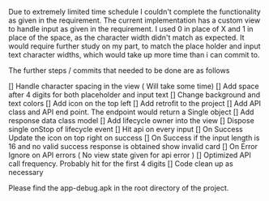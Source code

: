 Due to extremely limited time schedule I couldn't complete the functionality as given in the requirement.
The current implementation has a custom view to handle input as given in the requirement. I used 0 in place
of X and 1 in place of the space, as the character width didn't match as expected. It would require further
study on my part, to match the place holder and input text character widths, which would take up more time 
than i can commit to.   

The further steps / commits that needed to be done are as follows

[] Handle character spacing in the view ( Will take some time)
[] Add space after 4 digits for both placeholder and input text
[] Change background and text colors
[] Add icon on the top left
[] Add retrofit to the project
[] Add API class and API end point. The endpoint would return a Single object
[] Add response data class model 
[] Add lifecycle owner into the view
[] Dispose single onStop of lifecycle event
[] Hit api on every input
[] On Success Update the icon on top right on success
[] On Success if the input length is 16 and no valid success response is obtained show invalid card
[] On Error Ignore on API errors ( No view state given for api error ) 
[] Optimized API call frequency. Probably hit for the first 4 digits 
[] Code clean up as necessary

Please find the app-debug.apk in the root directory of the project.